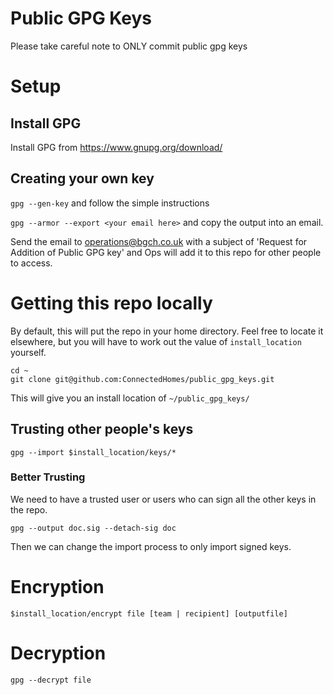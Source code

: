 # Public GPG Keys

Please take careful note to ONLY commit public gpg keys

# Setup

## Install GPG

Install GPG from https://www.gnupg.org/download/

## Creating your own key

```gpg --gen-key``` and follow the simple instructions

```gpg --armor --export <your email here>``` and copy the output into an email.

Send the email to operations@bgch.co.uk with a subject of 'Request for Addition of Public GPG key' and Ops will add it to this repo for other people to access.

# Getting this repo locally

By default, this will put the repo in your home directory. Feel free
to locate it elsewhere, but you will have to work out the value of 
```install_location``` yourself.

```
cd ~
git clone git@github.com:ConnectedHomes/public_gpg_keys.git
```

This will give you an install location of ```~/public_gpg_keys/```

## Trusting other people's keys

```gpg --import $install_location/keys/*```

### Better Trusting

We need to have a trusted user or users who can sign all the other keys in the repo.

```gpg --output doc.sig --detach-sig doc```

Then we can change the import process to only import signed keys.

# Encryption

```$install_location/encrypt file [team | recipient] [outputfile]```

# Decryption

```gpg --decrypt file```
